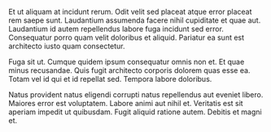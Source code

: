 Et ut aliquam at incidunt rerum. Odit velit sed placeat atque error placeat rem saepe sunt. Laudantium assumenda facere nihil cupiditate et quae aut. Laudantium id autem repellendus labore fuga incidunt sed error. Consequatur porro quam velit doloribus et aliquid. Pariatur ea sunt est architecto iusto quam consectetur.
 Fuga sit ut. Cumque quidem ipsum consequatur omnis non et. Et quae minus recusandae. Quis fugit architecto corporis dolorem quas esse ea. Totam vel id qui et id repellat sed. Tempora labore doloribus.
 Natus provident natus eligendi corrupti natus repellendus aut eveniet libero. Maiores error est voluptatem. Labore animi aut nihil et. Veritatis est sit aperiam impedit ut quibusdam. Fugit aliquid ratione autem. Debitis et magni et.